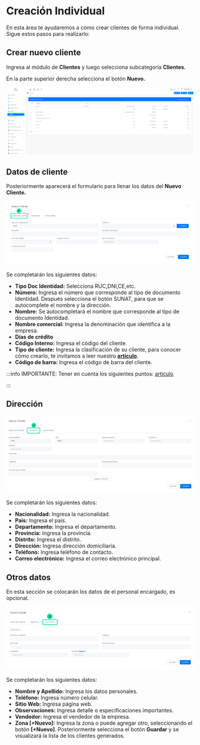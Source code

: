 # Creación Individual

En esta área te ayudaremos a cómo crear clientes de forma individual. Sigue estos pasos para realizarlo:

## Crear nuevo cliente

Ingresa al módulo de **Clientes** y luego selecciona subcategoría **Clientes.**

En la parte superior derecha selecciona el botón **Nuevo.**

![Alt text](img/Clientes_Creacion_Individual_01.jpg)

## Datos de cliente

Posteriormente aparecerá el formulario para llenar los datos del **Nuevo Cliente.**

![Alt text](img/Clientes_Creacion_Individual_02.jpg)

Se completarán los siguientes datos:

* **Tipo Doc Identidad:** Selecciona RUC,DNI,CE,etc.
* **Número:** Ingresa el número que corresponde al  tipo de documento Identidad. Después selecciona el botón SUNAT, para que se autocomplete el nombre y la dirección.
* **Nombre:** Se autocompletará el nombre que corresponde al  tipo de documento Identidad.
* **Nombre comercial:** Ingresa la denominación que identifica a la empresa.
* **Días de crédito**
* **Código Interno:** Ingresa el código del cliente.
* **Tipo de cliente:** Ingresa la clasificación de su cliente, para conocer cómo crearlo, te invitamos a leer nuestro **[artículo](https://fastura.github.io/documentacion/clientes/Configurar-tipos-de-clientes)**.
* **Código de barra:** Ingresa el código de barra del cliente.

:::info IMPORTANTE:
Tener en cuenta los siguientes puntos: [artículo](https://fastura.github.io/documentacion/guias-adicionales/Consulta-Api)

:::

## Dirección

![Alt text](img/Clientes_Creacion_Individual_03.jpg)

Se completarán los siguientes datos:

* **Nacionalidad:** Ingresa la nacionalidad.
* **País:** Ingresa el país.
* **Departamento:** Ingresa el departamento.
* **Provincia:** Ingresa la provincia.
* **Distrito:** Ingresa el distrito.
* **Dirección:** Ingresa dirección domiciliaria.
* **Teléfono:** Ingresa teléfono de contacto.
* **Correo electrónico:** Ingresa el correo electrónico principal.

## Otros datos

En esta sección se colocarán los datos de el personal encargado, es opcional.

![Alt text](img/Clientes_Creacion_Individual_04.jpg)

Se completarán los siguientes datos:

* **Nombre y Apellido:** Ingresa los datos personales.
* **Teléfono:** Ingresa número celular.
* **Sitio Web:** Ingresa página web.
* **Observaciones:** Ingresa detalle o especificaciones importantes.
* **Vendedor:** Ingresa el vendedor de la empresa.
* **Zona [+Nuevo]:** Ingresa la zona o puede agregar otro, seleccionando el botón **[+Nuevo]**.
Posteriormente selecciona el botón **Guardar** y se visualizará la lista de los clientes generados.
